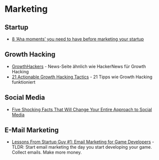 # Marketing

## Startup

* [8 ‘Aha moments’ you need to have before marketing your startup](http://ryangum.com/8-aha-moments-needed-before-marketing-your-startup/)

## Growth Hacking

* [GrowthHackers](http://www.growthhackers.com/) - News-Seite ähnlich wie HackerNews für Growth Hacking
* [21 Actionable Growth Hacking Tactics](http://yongfook.com/actionable-growth-hacking-tactics.html) - 21 Tipps wie Growth Hacking funktioniert

## Social Media

* [Five Shocking Facts That Will Change Your Entire Approach to Social Media](http://blog.kissmetrics.com/shocking-social-media-facts)

## E-Mail Marketing

* [Lessons From Startup Guy #1: Email Marketing for Game Developers](https://www.reddit.com/r/gamedev/comments/1kzhd3/lessons_from_startup_guy_1_email_marketing_for/) - TLDR: Start email marketing the day you start developing your game. Collect emails. Make more money.